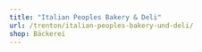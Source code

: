 ```yaml
---
title: "Italian Peoples Bakery & Deli"
url: /trenton/italian-peoples-bakery-und-deli/
shop: Bäckerei
---
```

